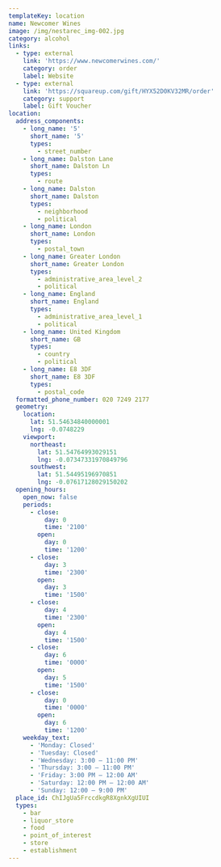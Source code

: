 ```yaml
---
templateKey: location
name: Newcomer Wines
image: /img/nestarec_img-002.jpg
category: alcohol
links:
  - type: external
    link: 'https://www.newcomerwines.com/'
    category: order
    label: Website
  - type: external
    link: 'https://squareup.com/gift/HYX52D0KV32MR/order'
    category: support
    label: Gift Voucher
location:
  address_components:
    - long_name: '5'
      short_name: '5'
      types:
        - street_number
    - long_name: Dalston Lane
      short_name: Dalston Ln
      types:
        - route
    - long_name: Dalston
      short_name: Dalston
      types:
        - neighborhood
        - political
    - long_name: London
      short_name: London
      types:
        - postal_town
    - long_name: Greater London
      short_name: Greater London
      types:
        - administrative_area_level_2
        - political
    - long_name: England
      short_name: England
      types:
        - administrative_area_level_1
        - political
    - long_name: United Kingdom
      short_name: GB
      types:
        - country
        - political
    - long_name: E8 3DF
      short_name: E8 3DF
      types:
        - postal_code
  formatted_phone_number: 020 7249 2177
  geometry:
    location:
      lat: 51.54634840000001
      lng: -0.0748229
    viewport:
      northeast:
        lat: 51.54764993029151
        lng: -0.07347331970849796
      southwest:
        lat: 51.54495196970851
        lng: -0.07617128029150202
  opening_hours:
    open_now: false
    periods:
      - close:
          day: 0
          time: '2100'
        open:
          day: 0
          time: '1200'
      - close:
          day: 3
          time: '2300'
        open:
          day: 3
          time: '1500'
      - close:
          day: 4
          time: '2300'
        open:
          day: 4
          time: '1500'
      - close:
          day: 6
          time: '0000'
        open:
          day: 5
          time: '1500'
      - close:
          day: 0
          time: '0000'
        open:
          day: 6
          time: '1200'
    weekday_text:
      - 'Monday: Closed'
      - 'Tuesday: Closed'
      - 'Wednesday: 3:00 – 11:00 PM'
      - 'Thursday: 3:00 – 11:00 PM'
      - 'Friday: 3:00 PM – 12:00 AM'
      - 'Saturday: 12:00 PM – 12:00 AM'
      - 'Sunday: 12:00 – 9:00 PM'
  place_id: ChIJgUa5FrccdkgR8XgnkXgUIUI
  types:
    - bar
    - liquor_store
    - food
    - point_of_interest
    - store
    - establishment
---
```

